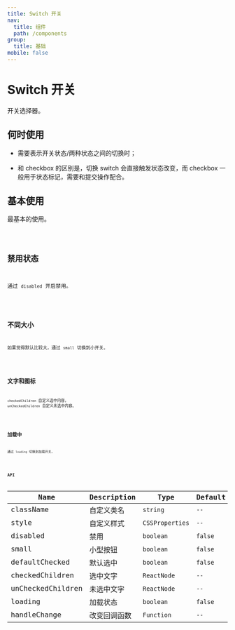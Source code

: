 ```yaml
---
title: Switch 开关
nav:
  title: 组件
  path: /components
group:
  title: 基础
mobile: false
---
```


# Switch 开关

开关选择器。

## 何时使用

- 需要表示开关状态/两种状态之间的切换时；

- 和 checkbox 的区别是，切换 switch 会直接触发状态改变，而 checkbox 一般用于状态标记，需要和提交操作配合。

## 基本使用

最基本的使用。

<code src="./demos/index1.tsx"/>

## 禁用状态

通过 `disabled` 开启禁用。

<code src="./demos/index2.tsx" />

## 不同大小

如果觉得默认比较大，通过 `small` 切换到小开关。

<code src="./demos/index3.tsx" />

## 文字和图标

`checkedChildren` 自定义选中内容， `unCheckedChildren` 自定义未选中内容。

<code src="./demos/index4.tsx" />

## 加载中

通过 `loading` 切换到加载开关。

<code src="./demos/index5.tsx" />

## API

| Name              | Description  | Type            | Default |
| ----------------- | ------------ | --------------- | ------- |
| className         | 自定义类名   | `string`        | `--`    |
| style             | 自定义样式   | `CSSProperties` | `--`    |
| disabled          | 禁用         | `boolean`       | `false` |
| small             | 小型按钮     | `boolean`       | `false` |
| defaultChecked    | 默认选中     | `boolean`       | `false` |
| checkedChildren   | 选中文字     | `ReactNode`     | `--`    |
| unCheckedChildren | 未选中文字   | `ReactNode`     | `--`    |
| loading           | 加载状态     | `boolean`       | `false` |
| handleChange      | 改变回调函数 | `Function`      | `--`    |
